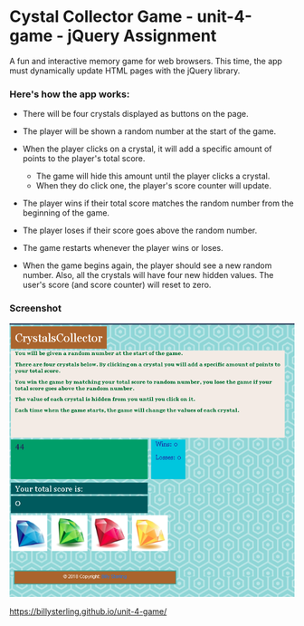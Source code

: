 # Cystal Collector Game - unit-4-game - jQuery Assignment

A fun and interactive memory game for web browsers. This time, the app must dynamically update HTML pages with the jQuery library.

### Here's how the app works:

   * There will be four crystals displayed as buttons on the page.

   * The player will be shown a random number at the start of the game.

   * When the player clicks on a crystal, it will add a specific amount of points to the player's total score. 

     * The game will hide this amount until the player clicks a crystal.
     * When they do click one, the player's score counter will update.


   * The player wins if their total score matches the random number from the beginning of the game.

   * The player loses if their score goes above the random number.

   * The game restarts whenever the player wins or loses.

   * When the game begins again, the player should see a new random number. Also, all the crystals will have four new hidden values. The user's score (and score counter) will reset to zero.

### Screenshot

![Landing Page Image](screenshot.png)



https://billysterling.github.io/unit-4-game/

